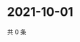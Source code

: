 # 2021-10-01

共 0 条

<!-- BEGIN WEIBO -->
<!-- 最后更新时间 Fri Oct 01 2021 11:08:46 GMT+0800 (China Standard Time) -->

<!-- END WEIBO -->
